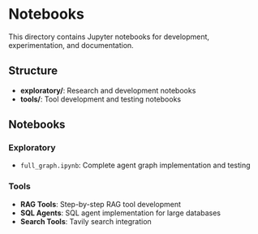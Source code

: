 # Notebooks

This directory contains Jupyter notebooks for development, experimentation, and documentation.

## Structure

- **exploratory/**: Research and development notebooks
- **tools/**: Tool development and testing notebooks

## Notebooks

### Exploratory
- `full_graph.ipynb`: Complete agent graph implementation and testing

### Tools
- **RAG Tools**: Step-by-step RAG tool development
- **SQL Agents**: SQL agent implementation for large databases
- **Search Tools**: Tavily search integration
